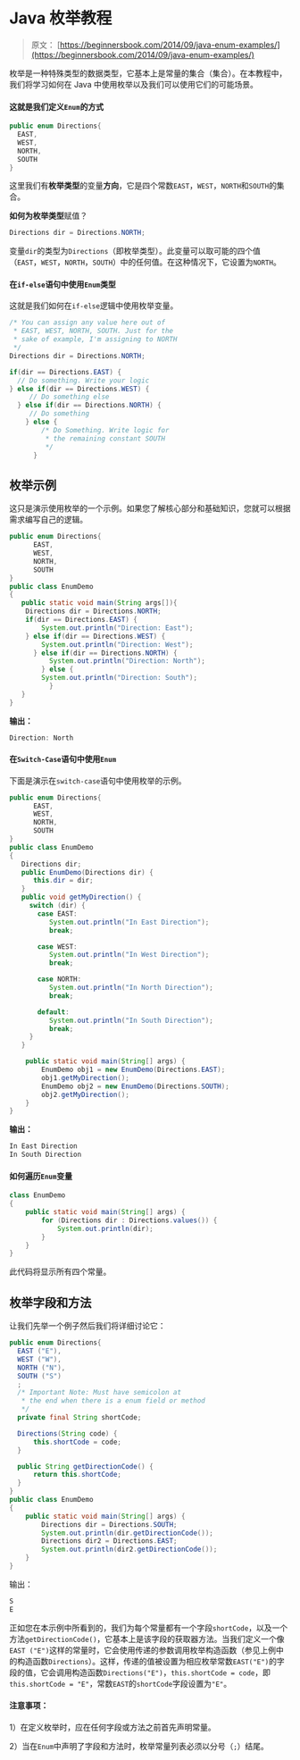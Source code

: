 # Java 枚举教程

> 原文： [https://beginnersbook.com/2014/09/java-enum-examples/](https://beginnersbook.com/2014/09/java-enum-examples/)

枚举是一种特殊类型的数据类型，它基本上是常量的集合（集合）。在本教程中，我们将学习如何在 Java 中使用枚举以及我们可以使用它们的可能场景。

#### 这就是我们定义`Enum`的方式

```java
public enum Directions{
  EAST, 
  WEST, 
  NORTH, 
  SOUTH
}
```

这里我们有**枚举类型**的变量**方向**，它是四个常数`EAST`，`WEST`，`NORTH`和`SOUTH`的集合。

**如何为枚举类型**赋值？

```java
Directions dir = Directions.NORTH;
```

变量`dir`的类型为`Directions`（即枚举类型）。此变量可以取可能的四个值（`EAST`，`WEST`，`NORTH`，`SOUTH`）中的任何值。在这种情况下，它设置为`NORTH`。

#### 在`if-else`语句中使用`Enum`类型

这就是我们如何在`if-else`逻辑中使用枚举变量。

```java
/* You can assign any value here out of
 * EAST, WEST, NORTH, SOUTH. Just for the
 * sake of example, I'm assigning to NORTH
 */
Directions dir = Directions.NORTH;  

if(dir == Directions.EAST) {
  // Do something. Write your logic
} else if(dir == Directions.WEST) {
     // Do something else
  } else if(dir == Directions.NORTH) {
     // Do something 
    } else {
        /* Do Something. Write logic for 
         * the remaining constant SOUTH
         */ 
      }
```

## 枚举示例

这只是演示使用枚举的一个示例。如果您了解核心部分和基础知识，您就可以根据需求编写自己的逻辑。

```java
public enum Directions{
	  EAST, 
	  WEST, 
	  NORTH, 
	  SOUTH
}
public class EnumDemo
{
   public static void main(String args[]){
	Directions dir = Directions.NORTH;  
	if(dir == Directions.EAST) {
	    System.out.println("Direction: East");
	} else if(dir == Directions.WEST) {
	    System.out.println("Direction: West");
	  } else if(dir == Directions.NORTH) {
	      System.out.println("Direction: North");
  	    } else {
		System.out.println("Direction: South");
	      }
   }
}

```

**输出：**

```java
Direction: North
```

#### 在`Switch-Case`语句中使用`Enum`

下面是演示在`switch-case`语句中使用枚举的示例。

```java
public enum Directions{
	  EAST, 
	  WEST, 
	  NORTH, 
	  SOUTH
}
public class EnumDemo
{
   Directions dir;
   public EnumDemo(Directions dir) {
      this.dir = dir;
   }
   public void getMyDirection() {
     switch (dir) {
       case EAST:
          System.out.println("In East Direction");
          break;

       case WEST:
          System.out.println("In West Direction");
          break;

       case NORTH: 
          System.out.println("In North Direction");
          break;

       default:
          System.out.println("In South Direction");
          break;
     }
   }

    public static void main(String[] args) {
        EnumDemo obj1 = new EnumDemo(Directions.EAST);
        obj1.getMyDirection();
        EnumDemo obj2 = new EnumDemo(Directions.SOUTH);
        obj2.getMyDirection();
    }
}
```

**输出：**

```java
In East Direction
In South Direction
```

#### 如何遍历`Enum`变量

```java
class EnumDemo
{
    public static void main(String[] args) {
    	for (Directions dir : Directions.values()) {
    	    System.out.println(dir);
    	}
    }
}
```

此代码将显示所有四个常量。

## 枚举字段和方法

让我们先举一个例子然后我们将详细讨论它：

```java
public enum Directions{
  EAST ("E"), 
  WEST ("W"), 
  NORTH ("N"), 
  SOUTH ("S")
  ; 
  /* Important Note: Must have semicolon at
   * the end when there is a enum field or method
   */
  private final String shortCode;

  Directions(String code) {
      this.shortCode = code;
  }

  public String getDirectionCode() {
      return this.shortCode;
  }
}
public class EnumDemo
{
    public static void main(String[] args) {
    	Directions dir = Directions.SOUTH;
    	System.out.println(dir.getDirectionCode());
    	Directions dir2 = Directions.EAST;
    	System.out.println(dir2.getDirectionCode());
    }
}
```

输出：

```java
S
E
```

正如您在本示例中所看到的，我们为每个常量都有一个字段`shortCode`，以及一个方法`getDirectionCode()`，它基本上是该字段的获取器方法。当我们定义一个像`EAST ("E")`这样的常量时，它会使用传递的参数调用枚举构造函数（参见上例中的构造函数`Directions`）。这样，传递的值被设置为相应枚举常数`EAST("E")`的字段的值，它会调用构造函数`Directions("E")`，`this.shortCode = code`，即`this.shortCode = "E"`，常数`EAST`的`shortCode`字段设置为`"E"`。

#### 注意事项：

1）在定义枚举时，应在任何字段或方法之前首先声明常量。

2）当在`Enum`中声明了字段和方法时，枚举常量列表必须以分号（`;`）结尾。